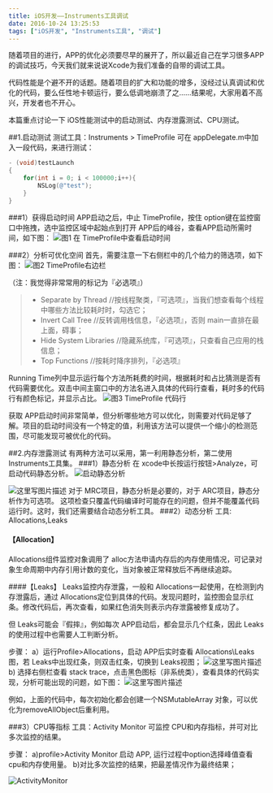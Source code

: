 ```yaml
---
title: iOS开发——Instruments工具调试
date: 2016-10-24 13:25:53
tags: ["iOS开发", "Instruments工具", "调试"]
---
```


随着项目的进行，APP的优化必须要尽早的展开了，所以最近自己在学习很多APP的调试技巧，今天我们就来说说Xcode为我们准备的自带的调试工具。

代码性能是个避不开的话题。随着项目的扩大和功能的增多，没经过认真调试和优化的代码，要么任性地卡顿运行，要么低调地崩溃了之……结果呢，大家用着不高兴，开发者也不开心。

本篇重点讨论一下 iOS性能测试中的启动测试、内存泄露测试、CPU测试。

<!--more-->

##1.启动测试
测试工具：Instruments > TimeProfile
可在 appDelegate.m中加入一段代码，来进行测试：

```objective-c
- (void)testLaunch
{
	for(int i = 0; i < 100000;i++){
		NSLog(@"test");
	}
}
```
###1）获得启动时间
APP启动之后，中止 TimeProfile，按住 option键在监控窗口中拖拽，选中监控区域中起始点到打开 APP后的峰谷，查看APP启动所需时间，如下图：
![图1 在 TimeProfile中查看启动时间](http://img.blog.csdn.net/20150428175349386)

###2）分析可优化空间
首先，需要注意一下右侧栏中的几个给力的筛选项，如下图：
![图2 TimeProfile右边栏](http://img.blog.csdn.net/20150428180729277)

（注：我觉得非常常用的标记为『必选项』）
> * Separate by Thread //按线程聚类，『可选项』，当我们想查看每个线程中哪些方法比较耗时时，勾选它；
> * Invert Call Tree //反转调用栈信息，『必选项』，否则 main一直排在最上面，碍事；
> * Hide System Libraries //隐藏系统库，『可选项』，只查看自己应用的栈信息；
> * Top Functions //按耗时降序排列，『必选项』


Running Time列中显示运行每个方法所耗费的时间，根据耗时和占比猜测是否有代码需要优化。双击中间主窗口中的方法名进入具体的代码行查看，耗时多的代码行有颜色标记，并显示占比。
![图3 TimeProfile 代码行](http://img.blog.csdn.net/20150428182138433)

获取 APP启动时间非常简单，但分析哪些地方可以优化，则需要对代码足够了解。项目的启动时间没有一个特定的值，利用该方法可以提供一个缩小的检测范围，尽可能发现可被优化的代码。

##2.内存泄露测试
有两种方法可以采用，第一利用静态分析，第二使用Instruments工具集。
###1）静态分析
在 xcode中长按运行按钮>Analyze，可启动代码静态分析。
![启动静态分析](http://img.blog.csdn.net/20150428182542806)

![这里写图片描述](http://img.blog.csdn.net/20150428191837926)
对于 MRC项目，静态分析是必要的，对于 ARC项目，静态分析作为可选项。
这项检查只覆盖代码编译时可能存在的问题，但并不能覆盖代码运行时。这时，我们还需要结合动态分析工具。
###2）动态分析
工具: Allocations,Leaks
#### 【Allocation】
Allocations组件监控对象调用了 alloc方法申请内存后的内存使用情况，可记录对象生命周期中内存引用计数的变化，当对象被正常释放后不再继续追踪。

####【Leaks】
Leaks监控内存泄露，一般和 Allocations一起使用，在检测到内存泄露后，通过 Allocations定位到具体的代码。发现问题时，监控图会显示红条。修改代码后，再次查看，如果红色消失则表示内存泄露被修复成功了。

但 Leaks可能会『假摔』，例如每次 APP启动后，都会显示几个红条，因此 Leaks的使用过程中也需要人工判断分析。

步骤：
a）运行Profile>Allocations，启动 APP后实时查看 Allocations\Leaks图，若 Leaks中出现红条，则双击红条，切换到 Leaks视图；
![这里写图片描述](http://img.blog.csdn.net/20150430114811540)
b) 选择右侧栏查看 stack trace，点击黑色图标（非系统类），查看具体的代码实现，分析可能出现的问题，如下图：
![这里写图片描述](http://img.blog.csdn.net/20150430140252822)

例如，上面的代码中，每次初始化都会创建一个NSMutableArray 对象，可以优化为removeAllObject后重利用。

###3）CPU等指标
工具：Activity Monitor
可监控 CPU和内存指标，并可对比多次监控的结果。

步骤：
a)profile>Activity Monitor 启动 APP, 运行过程中option选择峰值查看 cpu和内存使用量。
b)对比多次监控的结果，把最差情况作为最终结果；

![ActivityMonitor](http://img.blog.csdn.net/20150430141211461)